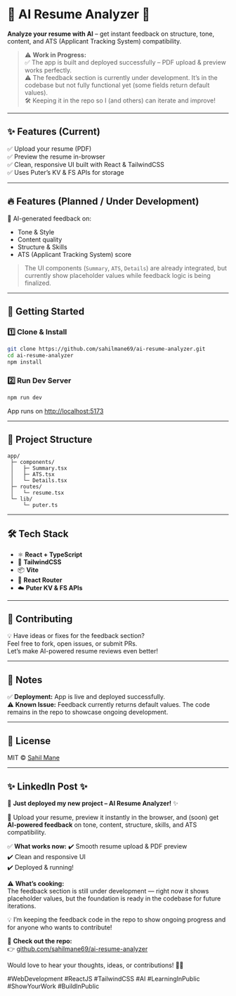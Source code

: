 # 📄 AI Resume Analyzer 🚀

**Analyze your resume with AI** – get instant feedback on structure, tone, content, and ATS (Applicant Tracking System) compatibility.

> ⚠️ **Work in Progress:**  
> ✅ The app is built and deployed successfully – PDF upload & preview works perfectly.  
> ⚠️ The feedback section is currently under development. It’s in the codebase but not fully functional yet (some fields return default values).  
> 🛠️ Keeping it in the repo so I (and others) can iterate and improve!

---

## ✨ Features (Current)
✅ Upload your resume (PDF)  
✅ Preview the resume in-browser  
✅ Clean, responsive UI built with React & TailwindCSS  
✅ Uses Puter’s KV & FS APIs for storage

---

## 🔥 Features (Planned / Under Development)
🔄 AI-generated feedback on:
- Tone & Style
- Content quality
- Structure & Skills
- ATS (Applicant Tracking System) score

> The UI components (`Summary`, `ATS`, `Details`) are already integrated, but currently show placeholder values while feedback logic is being finalized.

---

## 🚀 Getting Started

### 1️⃣ Clone & Install
```bash
git clone https://github.com/sahilmane69/ai-resume-analyzer.git
cd ai-resume-analyzer
npm install
```

### 2️⃣ Run Dev Server
```bash
npm run dev
```
App runs on [http://localhost:5173](http://localhost:5173)

---

## 📂 Project Structure
```
app/
 ├─ components/
 │   ├─ Summary.tsx
 │   ├─ ATS.tsx
 │   └─ Details.tsx
 ├─ routes/
 │   └─ resume.tsx
 └─ lib/
     └─ puter.ts
```

---

## 🛠️ Tech Stack
- ⚛️ **React + TypeScript**
- 🎨 **TailwindCSS**
- 📦 **Vite**
- 🔗 **React Router**
- ☁️ **Puter KV & FS APIs**

---

## 🤝 Contributing
💡 Have ideas or fixes for the feedback section?  
Feel free to fork, open issues, or submit PRs.  
Let’s make AI-powered resume reviews even better!

---

## 📌 Notes
✅ **Deployment:** App is live and deployed successfully.  
⚠️ **Known Issue:** Feedback currently returns default values. The code remains in the repo to showcase ongoing development.

---

## 📜 License
MIT © [Sahil Mane](https://github.com/sahilmane69)

---

## ✨ LinkedIn Post ✨

🚀 **Just deployed my new project – AI Resume Analyzer!** ✨  

📄 Upload your resume, preview it instantly in the browser, and (soon) get **AI-powered feedback** on tone, content, structure, skills, and ATS compatibility.

✅ **What works now:**
✔️ Smooth resume upload & PDF preview  
✔️ Clean and responsive UI  
✔️ Deployed & running!  

⚠️ **What’s cooking:**  
The feedback section is still under development — right now it shows placeholder values, but the foundation is ready in the codebase for future iterations.

💡 I’m keeping the feedback code in the repo to show ongoing progress and for anyone who wants to contribute!

🔗 **Check out the repo:**  
👉 [github.com/sahilmane69/ai-resume-analyzer](https://github.com/sahilmane69/ai-resume-analyzer)

Would love to hear your thoughts, ideas, or contributions! 💪🔥  

#WebDevelopment #ReactJS #TailwindCSS #AI #LearningInPublic #ShowYourWork #BuildInPublic
